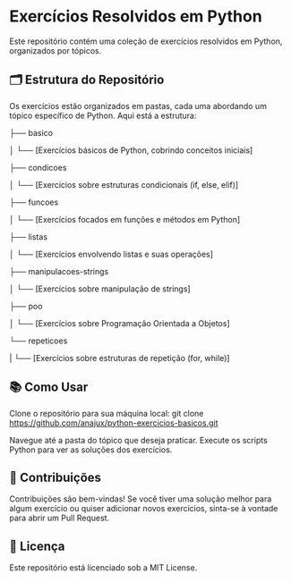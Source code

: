 # Exercícios Resolvidos em Python

Este repositório contém uma coleção de exercícios resolvidos em Python, organizados por tópicos.

## 🗂️ Estrutura do Repositório

Os exercícios estão organizados em pastas, cada uma abordando um tópico específico de Python. Aqui está a estrutura:

├── basico

│   └── [Exercícios básicos de Python, cobrindo conceitos iniciais]

├── condicoes

│   └── [Exercícios sobre estruturas condicionais (if, else, elif)]

├── funcoes

│   └── [Exercícios focados em funções e métodos em Python]

├── listas

│   └── [Exercícios envolvendo listas e suas operações]

├── manipulacoes-strings

│   └── [Exercícios sobre manipulação de strings]

├── poo

│   └── [Exercícios sobre Programação Orientada a Objetos]

└── repeticoes

|    └── [Exercícios sobre estruturas de repetição (for, while)]
    
## 📚 Como Usar
Clone o repositório para sua máquina local:
git clone https://github.com/anajux/python-exercicios-basicos.git

Navegue até a pasta do tópico que deseja praticar.
Execute os scripts Python para ver as soluções dos exercícios.

## 🤝 Contribuições
Contribuições são bem-vindas! Se você tiver uma solução melhor para algum exercício ou quiser adicionar novos exercícios, sinta-se à vontade para abrir um Pull Request.

## 📝 Licença
Este repositório está licenciado sob a MIT License.

